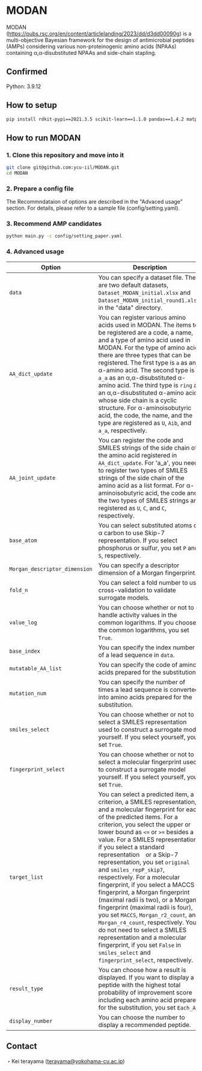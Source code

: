 # MODAN

MODAN (https://pubs.rsc.org/en/content/articlelanding/2023/dd/d3dd00090g) is a multi-objective Bayesian framework for the design of antimicrobial peptides (AMPs) considering various non-proteinogenic amino acids (NPAAs) containing α,α-disubstituted NPAAs and side-chain stapling.

## Confirmed
Python: 3.9.12

## How to setup
```bash
pip install rdkit-pypi==2021.3.5 scikit-learn==1.1.0 pandas==1.4.2 matplotlib==3.5.2 pyyaml==6.0 physbo==1.0.1 mordred==1.2.0 openpyxl==3.0.10
```

## How to run MODAN

### 1. Clone this repository and move into it
```bash
git clone git@github.com:ycu-iil/MODAN.git
cd MODAN
```

### 2. Prepare a config file
The Recommndataion of options are described in the "Advaced usage" section. For details, please refer to a sample file (config/setting.yaml).

### 3. Recommend AMP candidates 
```bash
python main.py -c config/setting_paper.yaml
```

### 4. Advanced usage

| Option  | Description |
| ------------- | ------------- |
| `data`  | You can specify a dataset file. There are two default datasets, `Dataset_MODAN_initial.xlsx` and `Dataset_MODAN_initial_round1.xlsx`, in the "data" directory. |
| `AA_dict_update`  | You can register various amino acids used in MODAN. The items to be registered are a code, a name, and a type of amino acid used in MODAN.  For the type of amino acid, there are three types that can be registered. The first type is `a` as an α-amino acid. The second type is `a_a` as an α,α-disubstituted α-amino acid. The third type is `ring` as an α,α-disubstituted α-amino acid whose side chain is a cyclic structure. For α-aminoisobutyric acid, the code, the name, and the type are registered as `U`, `Aib`, and `a_a`, respectively. |
| `AA_joint_update` | You can register the code and SMILES strings of the side chain of the amino acid registered in `AA_dict_update`. For 'a_a', you need to register two types of SMILES strings of the side chain of the amino acid as a list format. For α-aminoisobutyric acid, the code and the two types of SMILES strings are registered as `U`, `C`, and `C`, respectively.|
| `base_atom` | You can select substituted atoms of α carbon to use Skip-7 representation. If you select phosphorus or sulfur, you set `P` and `S`, respectively.　|
| `Morgan_descriptor_dimension` | You can specify a descriptor dimension of a Morgan fingerprint. |
| `fold_n` | You can select a fold number to use cross-validation to validate surrogate models. |
| `value_log` |  You can choose whether or not to handle activity values in the common logarithms. If you choose the common logarithms, you set `True`. |
| `base_index` | You can specify the index number of a lead sequence in `data`. |
| `mutatable_AA_list` | You can specify the code of amino acids prepared for the substitution. |
| `mutation_num` | You can specify the number of times a lead sequence is converted into amino acids prepared for the substitution. |
| `smiles_select` | You can choose whether or not to select a SMILES representation used to construct a surrogate model yourself. If you select yourself, you set `True`. |
| `fingerprint_select` | You can choose whether or not to select a molecular fingerprint used to construct a surrogate model yourself. If you select yourself, you set `True`. |
|`target_list`| You can select a predicted item, a criterion, a SMILES representation, and a molecular fingerprint for each of the predicted items. For a criterion, you select the upper or lower bound as `<=` or `>=` besides a value. For a SMILES representation, if you select a standard representation　or a Skip-7 representation, you set `original` and `smiles_repP_skip7`, respectively. For a molecular fingerprint, if you select a MACCS fingerprint, a Morgan fingerprint (maximal radii is two), or a Morgan fingerprint (maximal radii is four), you set `MACCS`, `Morgan_r2_count`, and `Morgan_r4_count`, respectively. You do not need to select a SMILES representation and a molecular fingerprint, if you set `False` in `smiles_select` and `fingerprint_select`, respectively.|
| `result_type` | You can choose how a result is displayed. If you want to display a peptide with the highest total probability of improvement score including each amino acid prepared for the substitution, you set `Each_AA`. |
| `display_number` | You can choose the number to display a recommended peptide. |

## Contact
・Kei terayama (terayama@yokohama-cu.ac.jp)

